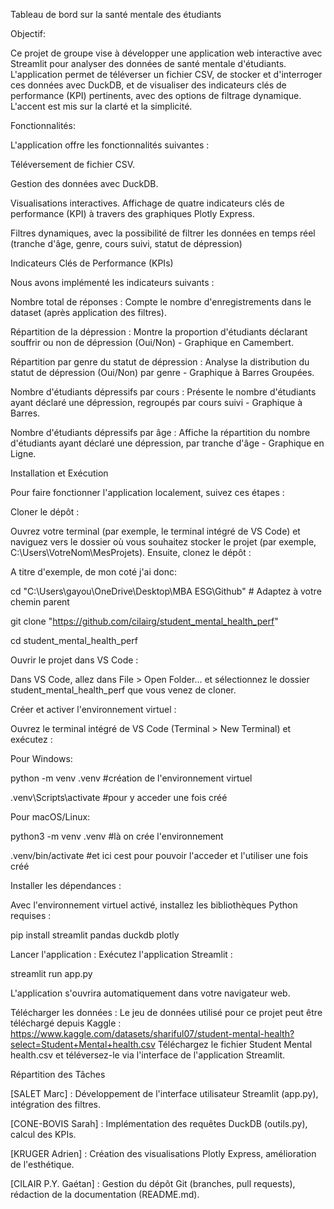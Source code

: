 Tableau de bord sur la santé mentale des étudiants


Objectif: 

Ce projet de groupe vise à développer une application web interactive avec Streamlit pour analyser des données de santé mentale d'étudiants. L'application permet de téléverser un fichier CSV, de stocker et d'interroger ces données avec DuckDB, et de visualiser des indicateurs clés de performance (KPI) pertinents, avec des options de filtrage dynamique. L'accent est mis sur la clarté et la simplicité.


Fonctionnalités:

L'application offre les fonctionnalités suivantes :

Téléversement de fichier CSV.

Gestion des données avec DuckDB.

Visualisations interactives. Affichage de quatre indicateurs clés de performance (KPI) à travers des graphiques Plotly Express.

Filtres dynamiques, avec la possibilité de filtrer les données en temps réel (tranche d'âge, genre, cours suivi, statut de dépression)


Indicateurs Clés de Performance (KPIs)

Nous avons implémenté les indicateurs suivants :

Nombre total de réponses : Compte le nombre d'enregistrements dans le dataset (après application des filtres).

Répartition de la dépression : Montre la proportion d'étudiants déclarant souffrir ou non de dépression (Oui/Non) - Graphique en Camembert.

Répartition par genre du statut de dépression : Analyse la distribution du statut de dépression (Oui/Non) par genre - Graphique à Barres Groupées.

Nombre d'étudiants dépressifs par cours : Présente le nombre d'étudiants ayant déclaré une dépression, regroupés par cours suivi - Graphique à Barres.

Nombre d'étudiants dépressifs par âge : Affiche la répartition du nombre d'étudiants ayant déclaré une dépression, par tranche d'âge - Graphique en Ligne.


Installation et Exécution

Pour faire fonctionner l'application localement, suivez ces étapes :

Cloner le dépôt :

Ouvrez votre terminal (par exemple, le terminal intégré de VS Code) et naviguez vers le dossier où vous souhaitez stocker le projet (par exemple, C:\Users\VotreNom\MesProjets). Ensuite, clonez le dépôt :

A titre d'exemple, de mon coté j'ai donc:

cd "C:\Users\gayou\OneDrive\Desktop\MBA ESG\Github" # Adaptez à votre chemin parent

git clone "https://github.com/cilairg/student_mental_health_perf"

cd student_mental_health_perf

Ouvrir le projet dans VS Code :

Dans VS Code, allez dans File > Open Folder... et sélectionnez le dossier student_mental_health_perf que vous venez de cloner.

Créer et activer l'environnement virtuel :

Ouvrez le terminal intégré de VS Code (Terminal > New Terminal) et exécutez :

Pour Windows:

python -m venv .venv #création de l'environnement virtuel

.venv\Scripts\activate #pour y acceder une fois créé

Pour macOS/Linux:

python3 -m venv .venv #là on crée l'environnement

.venv/bin/activate #et ici cest pour pouvoir l'acceder et l'utiliser une fois créé

Installer les dépendances :

Avec l'environnement virtuel activé, installez les bibliothèques Python requises :

pip install streamlit pandas duckdb plotly

Lancer l'application :
Exécutez l'application Streamlit :

streamlit run app.py

L'application s'ouvrira automatiquement dans votre navigateur web.

Télécharger les données :
Le jeu de données utilisé pour ce projet peut être téléchargé depuis Kaggle :
https://www.kaggle.com/datasets/shariful07/student-mental-health?select=Student+Mental+health.csv
Téléchargez le fichier Student Mental health.csv et téléversez-le via l'interface de l'application Streamlit.

Répartition des Tâches

[SALET Marc] : Développement de l'interface utilisateur Streamlit (app.py), intégration des filtres.

[CONE-BOVIS Sarah] : Implémentation des requêtes DuckDB (outils.py), calcul des KPIs.

[KRUGER Adrien] : Création des visualisations Plotly Express, amélioration de l'esthétique.

[CILAIR P.Y. Gaétan] : Gestion du dépôt Git (branches, pull requests), rédaction de la documentation (README.md).